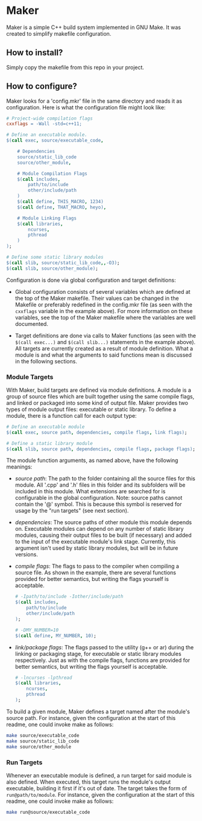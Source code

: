 Maker
=====
Maker is a simple C++ build system implemented in GNU Make. It was created to simplify makefile configuration.

## How to install?
Simply copy the makefile from this repo in your project.

## How to configure?
Maker looks for a 'config.mkr' file in the same directory and reads it as configuration. Here is what the configuration file might look like:

```Makefile
# Project-wide compilation flags
cxxflags = -Wall -std=c++11;

# Define an executable module.
$(call exec, source/executable_code,

    # Dependencies
    source/static_lib_code
    source/other_module,

    # Module Compilation Flags
    $(call includes,
        path/to/include
        other/include/path
    )
    $(call define, THIS_MACRO, 1234)
    $(call define, THAT_MACRO, heyo),

    # Module Linking Flags
    $(call libraries,
        ncurses,
        pthread
    )
);

# Define some static library modules
$(call slib, source/static_lib_code,,-O3);
$(call slib, source/other_module);
```

Configuration is done via global configuration and target definitions:
 - Global configuration consists of several variables which are defined at the top of the Maker makefile. Their values can be changed in the Makefile or preferably redefined in the config.mkr file (as seen with the `cxxflags` variable in the example above). For more information on these variables, see the top of the Maker makefile where the variables are well documented.

 - Target definitions are done via calls to Maker functions (as seen with the `$(call exec...)` and `$(call slib...)` statements in the example above). All targets are currently created as a result of module definition. What a module is and what the arguments to said functions mean is discussed in the following sections.

### Module Targets
With Maker, build targets are defined via module definitions. A module is a group of source files which are built together using the same compile flags, and linked or packaged into some kind of output file. Maker provides two types of module output files: executable or static library. To define a module, there is a function call for each output type:

```Makefile
# Define an executable module
$(call exec, source path, dependencies, compile flags, link flags);

# Define a static library module
$(call slib, source path, dependencies, compile flags, package flags);
```

The module function arguments, as named above, have the following meanings:
- _source path_: The path to the folder containing all the source files for this module. All '.cpp' and '.h' files in this folder and its subfolders will be included in this module. What extensions are searched for is configurable in the global configuration. Note: source paths cannot contain the '@' symbol. This is because this symbol is reserved for usage by the "run targets" (see next section).

- _dependencies_: The source paths of other module this module depends on. Executable modules can depend on any number of static library modules, causing their output files to be built (if necessary) and added to the input of the executable module's link stage. Currently, this argument isn't used by static library modules, but will be in future versions.

- _compile flags_: The flags to pass to the compiler when compiling a source file. As shown in the example, there are several functions provided for better semantics, but writing the flags yourself is acceptable.

    ```Makefile
    # -Ipath/to/include -Iother/include/path
    $(call includes,
        path/to/include
        other/include/path
    );

    # -DMY_NUMBER=10
    $(call define, MY_NUMBER, 10);
    ```

- _link/package flags_: The flags passed to the utility (g++ or ar) during the linking or packaging stage, for executable or static library modules respectively. Just as with the compile flags, functions are provided for better semantics, but writing the flags yourself is acceptable.

    ```Makefile
    # -lncurses -lpthread
    $(call libraries,
        ncurses,
        pthread
    );
    ```

To build a given module, Maker defines a target named after the module's source path. For instance, given the configuration at the start of this readme, one could invoke make as follows:

```bash
make source/executable_code
make source/static_lib_code
make source/other_module
```

### Run Targets
Whenever an executable module is defined, a run target for said module is also defined. When executed, this target runs the module's output executable, building it first if it's out of date. The target takes the form of `run@path/to/module`. For instance, given the configuration at the start of this readme, one could invoke make as follows:

```bash
make run@source/executable_code
```
